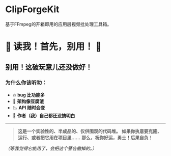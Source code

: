 # ClipForgeKit
基于FFmpeg的开箱即用的应用层视频批处理工具箱。
# 🚧 读我！首先，别用！ 🚧

## 别用！这破玩意儿还没做好！

### 为什么你该听劝：

- 🔥 **bug 比功能多**
- 🚧 **架构像豆腐渣**
- 📉 **API 随时会变**
- 🤡 **作者（我）自己都还没搞明白**

---

> **这是一个实验性的、半成品的、仅供围观的代码堆。**
> **如果你执意要克隆、运行、或者把它用在项目里……**
> **那么，祝你好运，勇士！后果自负！**

*（等我觉得它能用了，会把这个警告撤掉的。）*
